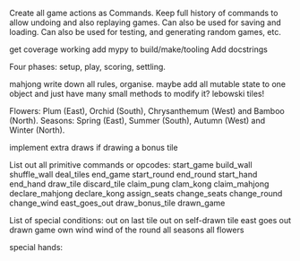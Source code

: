 Create all game actions as Commands.
Keep full history of commands to allow undoing and also replaying games. Can also be used for saving and loading.
Can also be used for testing, and generating random games, etc.

get coverage working
add mypy to build/make/tooling
Add docstrings

Four phases: setup, play, scoring, settling.

mahjong write down all rules, organise.
maybe add all mutable state to one object and just have many small methods to modify it?
lebowski tiles!

Flowers: Plum (East), Orchid (South), Chrysanthemum (West) and Bamboo (North).
Seasons: Spring (East), Summer (South), Autumn (West) and Winter (North).

implement extra draws if drawing a bonus tile

List out all primitive commands or opcodes:
start_game
build_wall
shuffle_wall
deal_tiles
end_game
start_round
end_round
start_hand
end_hand
draw_tile
discard_tile
claim_pung
clam_kong
claim_mahjong
declare_mahjong
declare_kong
assign_seats
change_seats
change_round
change_wind
east_goes_out
draw_bonus_tile
drawn_game

List of special conditions:
out on last tile
out on self-drawn tile
east goes out
drawn game
own wind
wind of the round
all seasons
all flowers

special hands:
